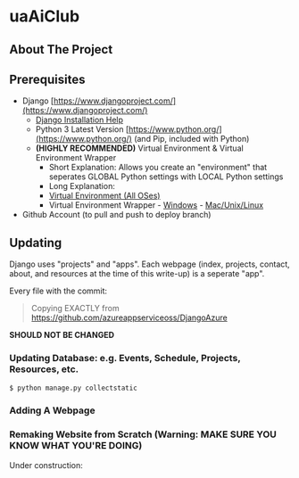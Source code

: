 # uaAiClub

## About The Project

## Prerequisites 
* Django [https://www.djangoproject.com/](https://www.djangoproject.com/)
  * [Django Installation Help](https://docs.djangoproject.com/en/1.11/intro/install/)
  * Python 3 Latest Version [https://www.python.org/](https://www.python.org/) (and Pip, included with Python) 
  * **(HIGHLY RECOMMENDED)** Virtual Environment & Virtual Environment Wrapper
    * Short Explanation: Allows you create an "environment" that seperates GLOBAL Python settings with LOCAL Python settings
    * Long Explanation: 
    * [Virtual Environment (All OSes)](https://virtualenv.pypa.io/en/stable/)
    * Virtual Environment Wrapper - [Windows](https://pypi.python.org/pypi/virtualenvwrapper-win) - [Mac/Unix/Linux](https://virtualenvwrapper.readthedocs.io/en/latest/)
* Github Account (to pull and push to deploy branch) 

## Updating

Django uses "projects" and "apps".  Each webpage (index, projects, contact, about, and resources at the time of this write-up) is a seperate "app". 

Every file with the commit: 

>Copying EXACTLY from https://github.com/azureappserviceoss/DjangoAzure 

**SHOULD NOT BE CHANGED**
### Updating Database: e.g. Events, Schedule, Projects, Resources, etc. 


```python
$ python manage.py collectstatic
```

### Adding A Webpage 

### Remaking Website from Scratch (Warning: MAKE SURE YOU KNOW WHAT YOU'RE DOING)
Under construction:
